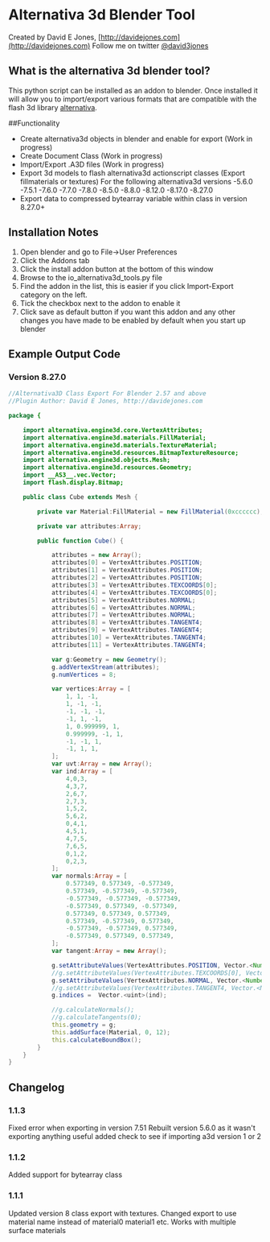Alternativa 3d Blender Tool
===========================

Created by David E Jones, [http://davidejones.com](http://davidejones.com)
Follow me on twitter [@david3jones](https://twitter.com/david3jones)

What is the alternativa 3d blender tool?
----------------------------------------

This python script can be installed as an addon to blender. Once installed it will allow you to import/export various formats that are compatible with the flash 3d library [alternativa](http://alternativaplatform.com/en/).

##Functionality

- Create alternativa3d objects in blender and enable for export (Work in progress)
- Create Document Class (Work in progress)
- Import/Export .A3D files (Work in progress)
- Export 3d models to flash alternativa3d actionscript classes (Export fillmaterials or textures)
  For the following alternativa3d versions
	-5.6.0
	-7.5.1
	-7.6.0
	-7.7.0
	-7.8.0
	-8.5.0
	-8.8.0
	-8.12.0
	-8.17.0
	-8.27.0
- Export data to compressed bytearray variable within class in version 8.27.0+

Installation Notes
------------------

1. Open blender and go to File->User Preferences
2. Click the Addons tab
3. Click the install addon button at the bottom of this window
4. Browse to the io_alternativa3d_tools.py file
5. Find the addon in the list, this is easier if you click Import-Export category on the left.
6. Tick the checkbox next to the addon to enable it
7. Click save as default button if you want this addon and any other changes you have made to be enabled by default when you start up blender

Example Output Code
----------

### Version 8.27.0

```actionscript
//Alternativa3D Class Export For Blender 2.57 and above
//Plugin Author: David E Jones, http://davidejones.com

package {

	import alternativa.engine3d.core.VertexAttributes;
	import alternativa.engine3d.materials.FillMaterial;
	import alternativa.engine3d.materials.TextureMaterial;
	import alternativa.engine3d.resources.BitmapTextureResource;
	import alternativa.engine3d.objects.Mesh;
	import alternativa.engine3d.resources.Geometry;
	import __AS3__.vec.Vector;
	import flash.display.Bitmap;

	public class Cube extends Mesh {

		private var Material:FillMaterial = new FillMaterial(0xcccccc);

		private var attributes:Array;

		public function Cube() {

			attributes = new Array();
			attributes[0] = VertexAttributes.POSITION;
			attributes[1] = VertexAttributes.POSITION;
			attributes[2] = VertexAttributes.POSITION;
			attributes[3] = VertexAttributes.TEXCOORDS[0];
			attributes[4] = VertexAttributes.TEXCOORDS[0];
			attributes[5] = VertexAttributes.NORMAL;
			attributes[6] = VertexAttributes.NORMAL;
			attributes[7] = VertexAttributes.NORMAL;
			attributes[8] = VertexAttributes.TANGENT4;
			attributes[9] = VertexAttributes.TANGENT4;
			attributes[10] = VertexAttributes.TANGENT4;
			attributes[11] = VertexAttributes.TANGENT4;

			var g:Geometry = new Geometry();
			g.addVertexStream(attributes);
			g.numVertices = 8;

			var vertices:Array = [
				1, 1, -1,
				1, -1, -1,
				-1, -1, -1,
				-1, 1, -1,
				1, 0.999999, 1,
				0.999999, -1, 1,
				-1, -1, 1,
				-1, 1, 1,
			];
			var uvt:Array = new Array();
			var ind:Array = [
				4,0,3,
				4,3,7,
				2,6,7,
				2,7,3,
				1,5,2,
				5,6,2,
				0,4,1,
				4,5,1,
				4,7,5,
				7,6,5,
				0,1,2,
				0,2,3,
			];
			var normals:Array = [
				0.577349, 0.577349, -0.577349,
				0.577349, -0.577349, -0.577349,
				-0.577349, -0.577349, -0.577349,
				-0.577349, 0.577349, -0.577349,
				0.577349, 0.577349, 0.577349,
				0.577349, -0.577349, 0.577349,
				-0.577349, -0.577349, 0.577349,
				-0.577349, 0.577349, 0.577349,
			];
			var tangent:Array = new Array();

			g.setAttributeValues(VertexAttributes.POSITION, Vector.<Number>(vertices));
			//g.setAttributeValues(VertexAttributes.TEXCOORDS[0], Vector.<Number>(uvt));
			g.setAttributeValues(VertexAttributes.NORMAL, Vector.<Number>(normals));
			//g.setAttributeValues(VertexAttributes.TANGENT4, Vector.<Number>(tangent));
			g.indices =  Vector.<uint>(ind);

			//g.calculateNormals();
			//g.calculateTangents(0);
			this.geometry = g;
			this.addSurface(Material, 0, 12);
			this.calculateBoundBox();
		}
	}
}
```


Changelog
---------

### 1.1.3
Fixed error when exporting in version 7.51
Rebuilt version 5.6.0 as it wasn't exporting anything useful
added check to see if importing a3d version 1 or 2

### 1.1.2
Added support for bytearray class

### 1.1.1
Updated version 8 class export with textures. 
Changed export to use material name instead of material0 material1 etc. 
Works with multiple surface materials 